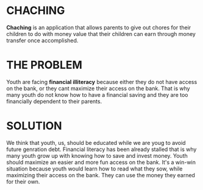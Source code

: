 # CHACHING
**Chaching** is an application that allows parents to give out chores for their children to do with money value that their children can earn through money transfer once accomplished.

# THE PROBLEM
Youth are facing **financial illiteracy** because either they do not have access on the bank, or they cant maximize their access on the bank. That is why many youth do not know how to have a financial saving and they are too financially dependent to their parents.

# SOLUTION
We think that youth, us, should be educated while we are youg to avoid future genration debt. Financial literacy has been already stalled that is why many youth grow up with knowing how to save and invest money. Youth should maximize  an easier and more fun access on the bank. It's a win-win situation because youth would learn how to read what they sow, while maximizing their access on the bank. They can use the money they earned for their own.